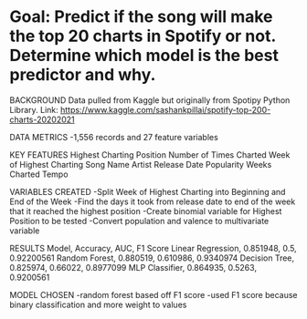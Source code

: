 # Goal: Predict if the song will make the top 20 charts in Spotify or not. Determine which model is the best predictor and why.

BACKGROUND
Data pulled from Kaggle but originally from Spotipy Python Library.
Link: https://www.kaggle.com/sashankpillai/spotify-top-200-charts-20202021

DATA METRICS
-1,556 records and 27 feature variables

KEY FEATURES
Highest Charting Position
Number of Times Charted
Week of Highest Charting
Song Name
Artist
Release Date
Popularity
Weeks Charted
Tempo

VARIABLES CREATED
-Split Week of Highest Charting into Beginning and End of the Week
-Find the days it took from release date to end of the week that it reached the highest position
-Create binomial variable for Highest Position to be tested
-Convert population and valence to multivariate variable


RESULTS
Model, Accuracy, AUC, F1 Score
Linear Regression, 0.851948, 0.5, 0.92200561
Random Forest, 0.880519, 0.610986, 0.9340974
Decision Tree, 0.825974, 0.66022, 0.8977099
MLP Classifier, 0.864935, 0.5263, 0.9200561

MODEL CHOSEN
-random forest based off F1 score
-used F1 score because binary classification and more weight to values

